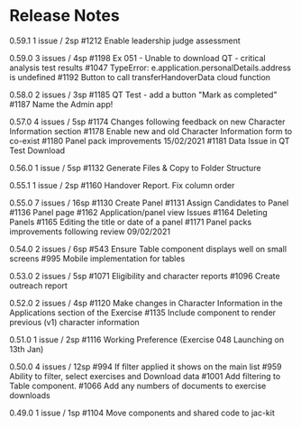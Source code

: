 # Release Notes #

0.59.1
1 issue / 2sp
 #1212 Enable leadership judge assessment

0.59.0
3 issues / 4sp
 #1198 Ex 051 - Unable to download QT - critical analysis test results
 #1047 TypeError: e.application.personalDetails.address is undefined
 #1192 Button to call transferHandoverData cloud function

0.58.0
2 issues / 3sp
 #1185 QT Test - add a button "Mark as completed"
 #1187 Name the Admin app!

0.57.0
4 issues / 5sp
 #1174 Changes following feedback on new Character Information section
 #1178 Enable new and old Character Information form to co-exist
 #1180 Panel pack improvements 15/02/2021
 #1181 Data Issue in QT Test Download

0.56.0
1 issue / 5sp
 #1132 Generate Files & Copy to Folder Structure

0.55.1
1 issue / 2sp
 #1160 Handover Report. Fix column order

0.55.0
7 issues / 16sp
 #1130 Create Panel
 #1131 Assign Candidates to Panel
 #1136 Panel page
 #1162 Application/panel view Issues
 #1164 Deleting Panels
 #1165 Editing the title or date of a panel
 #1171 Panel packs improvements following review 09/02/2021

0.54.0
2 issues / 6sp
 #543  Ensure Table component displays well on small screens
 #995 Mobile implementation for tables

0.53.0
2 issues / 5sp
 #1071 Eligibility and character reports
 #1096 Create outreach report

0.52.0
2 issues / 4sp
 #1120 Make changes in Character Information in the Applications section of the Exercise
 #1135 Include component to render previous (v1) character information

0.51.0
1 issue / 2sp
 #1116 Working Preference (Exercise 048 Launching on 13th Jan)

0.50.0
4 issues / 12sp
 #994 If filter applied it shows on the main list
 #959 Ability to filter, select exercises and Download data
 #1001 Add filtering to Table component.
 #1066 Add any numbers of documents to exercise downloads

0.49.0
1 issue / 1sp
 #1104 Move components and shared code to jac-kit
